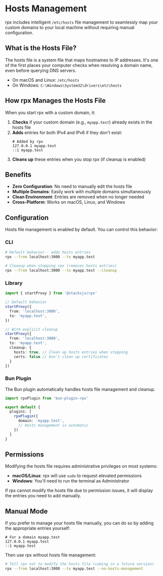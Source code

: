 # Hosts Management

rpx includes intelligent `/etc/hosts` file management to seamlessly map your custom domains to your local machine without requiring manual configuration.

## What is the Hosts File?

The hosts file is a system file that maps hostnames to IP addresses. It's one of the first places your computer checks when resolving a domain name, even before querying DNS servers.

- On macOS and Linux: `/etc/hosts`
- On Windows: `C:\Windows\System32\drivers\etc\hosts`

## How rpx Manages the Hosts File

When you start rpx with a custom domain, it:

1. **Checks** if your custom domain (e.g., `myapp.test`) already exists in the hosts file
2. **Adds** entries for both IPv4 and IPv6 if they don't exist:
   ```
   # Added by rpx
   127.0.0.1 myapp.test
   ::1 myapp.test
   ```
3. **Cleans up** these entries when you stop rpx (if cleanup is enabled)

## Benefits

- **Zero Configuration**: No need to manually edit the hosts file
- **Multiple Domains**: Easily work with multiple domains simultaneously
- **Clean Environment**: Entries are removed when no longer needed
- **Cross-Platform**: Works on macOS, Linux, and Windows

## Configuration

Hosts file management is enabled by default. You can control this behavior:

### CLI

```bash
# Default behavior - adds hosts entries
rpx --from localhost:3000 --to myapp.test

# Cleanup when stopping rpx (removes hosts entries)
rpx --from localhost:3000 --to myapp.test --cleanup
```

### Library

```ts
import { startProxy } from '@stacksjs/rpx'

// Default behavior
startProxy({
  from: 'localhost:3000',
  to: 'myapp.test',
})

// With explicit cleanup
startProxy({
  from: 'localhost:3000',
  to: 'myapp.test',
  cleanup: {
    hosts: true, // Clean up hosts entries when stopping
    certs: false // Don't clean up certificates
  }
})
```

### Bun Plugin

The Bun plugin automatically handles hosts file management and cleanup.

```ts
import rpxPlugin from 'bun-plugin-rpx'

export default {
  plugins: [
    rpxPlugin({
      domain: 'myapp.test',
      // Hosts management is automatic
    })
  ]
}
```

## Permissions

Modifying the hosts file requires administrative privileges on most systems:

- **macOS/Linux**: rpx will use `sudo` to request elevated permissions
- **Windows**: You'll need to run the terminal as Administrator

If rpx cannot modify the hosts file due to permission issues, it will display the entries you need to add manually.

## Manual Mode

If you prefer to manage your hosts file manually, you can do so by adding the appropriate entries yourself:

```
# For a domain myapp.test
127.0.0.1 myapp.test
::1 myapp.test
```

Then use rpx without hosts file management:

```bash
# Tell rpx not to modify the hosts file (coming in a future version)
rpx --from localhost:3000 --to myapp.test --no-hosts-management
```
